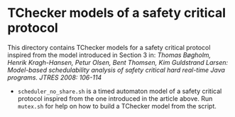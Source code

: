 # TChecker models of a safety critical protocol

This directory contains TChecker models for a safety critical protocol inspired
from the model introduced in Section 3 in:
*Thomas Bøgholm, Henrik Kragh-Hansen, Petur Olsen, Bent Thomsen, Kim Guldstrand Larsen:
Model-based schedulability analysis of safety critical hard real-time Java programs.
JTRES 2008: 106-114*

- `scheduler_no_share.sh` is a timed automaton model of a safety critical protocol
inspired from the one introduced in the article above.
Run `mutex.sh` for help on how to build a TChecker model from the script.
